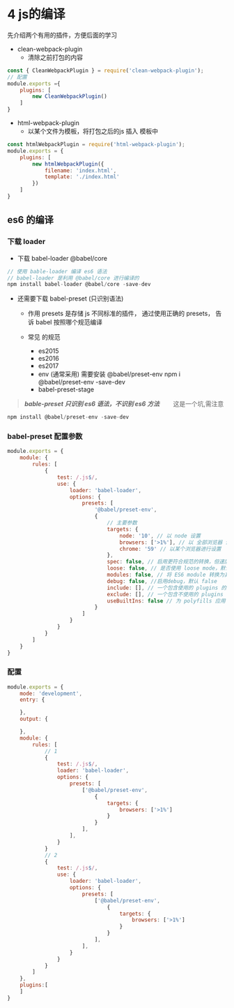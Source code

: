 # 4 js的编译

先介绍两个有用的插件，方便后面的学习
* clean-webpack-plugin
	* 清除之前打包的内容
```js
const { CleanWebpackPlugin } = require('clean-webpack-plugin');
// 配置
module.exports ={
	plugins: [
		new CleanWebpackPlugin()
	]
}
```
* html-webpack-plugin
	* 以某个文件为模板，将打包之后的js 插入 模板中
```js
const htmlWebpackPlugin = require('html-webpack-plugin');
module.exports = {
	plugins: [
		new htmlWebpackPlugin({
			filename: 'index.html',
			template: './index.html'
		})
	]
}
```

## es6 的编译

### 下载 loader 

* 下载 babel-loader @babel/core

```js
// 使用 bable-loader 编译 es6 语法
// babel-loader 是利用 @babel/core 进行编译的
npm install babel-loader @babel/core -save-dev
```

* 还需要下载 babel-preset (只识别语法)
	* 作用
	presets 是存储 js 不同标准的插件， 通过使用正确的 presets， 告诉 babel 按照哪个规范编译

	* 常见 的规范
		* es2015
		* es2016
		* es2017
		* env (通常采用)
			需要安装 @babel/preset-env  npm i @babel/preset-env -save-dev
		* babel-preset-stage

> ***bable-preset 只识别 es6 语法，不识别 es6 方法*** &nbsp;&nbsp;&nbsp;&nbsp;&nbsp;&nbsp;   这是一个坑,需注意

```js
npm install @babel/preset-env -save-dev
```

### babel-preset 配置参数
```js
module.exports = {
	module: {
		rules: [
			{
				test: /.js$/,
				use: {
					loader: 'babel-loader',
					options: {
						presets: [
							'@babel/preset-env',
							{
								// 主要参数
								targets: {
									node: '10', // 以 node 设置
									browsers: ['>1%'], // 以 全部浏览器 设置
									chrome: '59' // 以某个浏览器进行设置
								},
								spec: false, // 启用更符合规范的转换，但速度会更慢，默认为 false
								loose: false, // 是否使用 loose mode，默认为 false
								modules: false, // 将 ES6 module 转换为其他模块规范，可选 "adm" | "umd" | "systemjs" | "commonjs" | "cjs" | false，默认为 false
								debug: false, //启用debug，默认 false
								include: [], // 一个包含使用的 plugins 的数组
								exclude: [], // 一个包含不使用的 plugins 的数组
								useBuiltIns: false // 为 polyfills 应用 @babel/preset-env ，可选 "usage" | "entry" | false，默认为 false
							}
						]
					}
				}
			}
		]
	}
}
```

### 配置
```js
module.exports = {
	mode: 'development',
	entry: {

	},
	output: {

	},
	module: {
		rules: [
			// 1 
			{
				test: /.js$/,
				loader: 'babel-loader',
				options: {
					presets: [
						['@babel/preset-env',
							{
								targets: {
									browsers: ['>1%']
								}
							}
						],
					],
				}
			}
			// 2
			{
				test: /.js$/,
				use: {
					loader: 'babel-loader',
					options: {
						presets: [
							['@babel/preset-env',
								{
									targets: {
										browsers: ['>1%']
									}
								}
							],
						],
					}
				}
			}
		]
	},
	plugins:[
	]
}

```